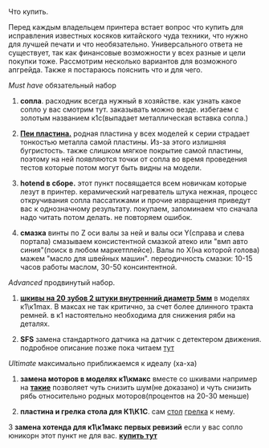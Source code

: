 Что купить.

Перед каждым владельцем принтера встает вопрос что купить для исправления известных косяков китайского чуда техники, что нужно для лучшей печати и что необязательно. Универсального ответа не существует, так как финансовые возможности у всех разные и цели покупки тоже. Рассмотрим несколько вариантов для возможного апгрейда. Также я постараюсь пояснить что и для чего.

*Must have* обязательный набор

1. **сопла**. расходник всегда нужный в хозяйстве. как узнать какое сопло у вас смотрим тут. заказывать можно везде. избегаем с золотым названием к1с(выпадает металлическая вставка сопла.)

2. [**Пеи пластина.**](https://aliexpress.ru/item/1005006170774904.html) родная пластина у всех моделей к серии страдает тонкостью металла самой пластины. Из-за этого излишняя бугристость. также слишком мягкое покрытие самой пластины, поэтому на ней появляются  точки от сопла во время проведения тестов которые потом могут быть видны на модели.

3. **hotend в сборе.** этот пункт посвящается всем новичкам которые лезут в принтер.   керамический нагреватель штука нежная, процесс откручивания сопла пассатижами и прочие извращения приведут вас к однозначному результату. покупаем, запоминаем что сначала надо читать потом делать. не повторяем ошибок. 

4. **смазка** винты по Z оси валы за ней и валы оси Y(справа и слева портала) смазываем консистентной смазкой атеко или "вмп авто синия"(поиск в любом маркетплейсе). Валы по X(на которой голова) мажем "масло для швейных машин". переодичность смазки: 10-15 часов работы маслом, 30-50 консинтентной. 


*Advanced* продвинутый набор.

1. [**шкивы на 20 зубов 2 штуки внутренний диаметр 5мм**](https://aliexpress.ru/item/33025995477.html) в моделях к1\к1max. В максах не так критично, за счет более длинного тракта ремней. в к1 настоятельно необходима для снижения ряби на деталях.  
  
2. **SFS** замена стандартного датчика на датчик с детектером движения. подробное описание позже пока читаем [тут](https://www.printables.com/model/744390-smart-filament-sensor-mount-for-creality-k1)

*Ultimate* максимально приближаемся к идеалу (ха-ха)

1. **замена моторов в моделях к1\кмакс** вместе со шкивами например на [**такие**](https://aliexpress.ru/item/1005004731197516.html) позволяет чуть снизить шум(не доказано) и чуть снизить рябь относительно родных моторов(процентов на 20-30 меньше)

2. **пластина и грелка стола для К1\К1С**. сам [стол](https://aliexpress.ru/item/1005006877889446.html) [грелка](https://aliexpress.ru/item/1005006917286709.html) к нему. 


3 **замена хотенда для к1\к1макс первых ревизий** если у вас сопло юникорн этот пункт не для вас. [**купить тут**](https://aliexpress.ru/item/1005005888020698.html) 